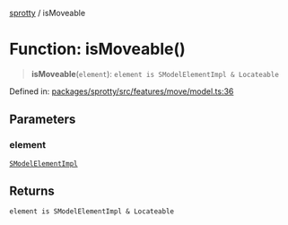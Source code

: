 
[sprotty](../globals) / isMoveable

# Function: isMoveable()

> **isMoveable**(`element`): `element is SModelElementImpl & Locateable`

Defined in: [packages/sprotty/src/features/move/model.ts:36](https://github.com/eclipse-sprotty/sprotty/blob/f9b2433481cc27a1ac0c92d525a92039ae7f6c76/packages/sprotty/src/features/move/model.ts#L36)

## Parameters

### element

[`SModelElementImpl`](../Class.SModelElementImpl)

## Returns

`element is SModelElementImpl & Locateable`
